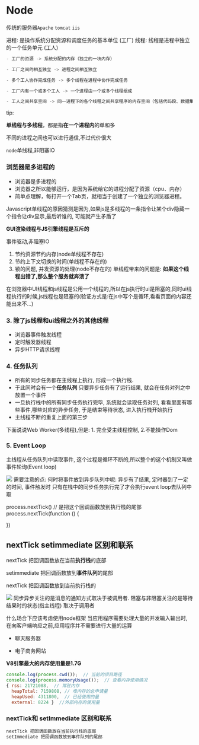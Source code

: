 # Node

传统的服务器`Apache` `tomcat` `iis`

进程: 是操作系统分配资源和调度任务的基本单位 (工厂)
线程: 线程是进程中独立的一个任务单元 (工人)

```js
- 工厂的资源 -> 系统分配的内存（独立的一块内存）

- 工厂之间的相互独立 -> 进程之间相互独立

- 多个工人协作完成任务 -> 多个线程在进程中协作完成任务

- 工厂内有一个或多个工人 -> 一个进程由一个或多个线程组成

- 工人之间共享空间 -> 同一进程下的各个线程之间共享程序的内存空间（包括代码段、数据集、堆等）
```

tip: 

**单线程与多线程**，都是指**在一个进程内**的单和多

不同的进程之间也可以进行通信,不过代价很大

`node`单线程,非阻塞IO

### 浏览器是多进程的

- 浏览器是多进程的
- 浏览器之所以能够运行，是因为系统给它的进程分配了资源（cpu、内存）
- 简单点理解，每打开一个Tab页，就相当于创建了一个独立的浏览器进程。


Javascript单线程的原因猜测是因为,如果js是多线程的一条指令让某个div隐藏一个指令让div显示,最后听谁的, 可能就产生矛盾了

**GUI渲染线程与JS引擎线程是互斥的**

事件驱动,非阻塞IO
1. 节约资源节约内存(node单线程不存在)
2. 节约上下文切换的时间(单线程不存在的)
3. 锁的问题, 并发资源的处理(node不存在的)
单线程带来的问题是: **如果这个线程出错了,那么整个服务就奔溃了**

在浏览器中UI线程和js线程是公用一个线程的,所以在js执行时ui是阻塞的,同时ui线程执行的时候,js线程也是阻塞的(验证方式是:在js中写个是循环,看看页面的内容还能出来不...)
### 3. 除了js线程和ui线程之外的其他线程
- 浏览器事件触发线程
- 定时触发器线程
- 异步HTTP请求线程

### 4. 任务队列
- 所有的同步任务都在主线程上执行, 形成一个执行栈.
- 于此同时会有一个**任务队列** 只要异步任务有了运行结果, 就会在任务对列之中放置一个事件
- 一旦执行栈中的所有同步任务执行完毕, 系统就会读取任务对列, 看看里面有哪些事件,哪些对应的异步任务, 于是结束等待状态, 进入执行栈开始执行
- 主线程不断的重复上面的第三步

下面说说Web Worker(多线程),但是: 1. 完全受主线程控制, 2.不能操作Dom

### 5. Event Loop
主线程从任务队列中读取事件, 这个过程是循环不断的,所以整个的这个机制又叫做事件轮询(Event loop)

![](https://user-gold-cdn.xitu.io/2019/7/23/16c1f3246e136f59?w=515&h=400&f=png&s=136004)
需要注意的点: 何时将事件放到异步队列中呢: 异步有了结果, 定时器到了一定的时间, 事件触发时
只有在栈中的同步任务执行完了才会执行event loop去队列中取

process.nextTick() // 是把这个回调函数放到执行栈的尾部
process.nextTick(function () {
    
})

## nextTick setimmediate 区别和联系
nextTick 把回调函数放在当前**执行栈**的底部

setimmediate 把回调函数放到**事件队列**的尾部  

nextTick 把回调函数放到当前执行栈的

![](https://user-gold-cdn.xitu.io/2019/7/24/16c1f910cd70f5ba?w=863&h=272&f=png&s=271820)
同步异步关注的是消息的通知方式取决于被调用者.
阻塞与非阻塞关注的是等待结果时的状态(指主线程)  取决于调用者

什么场合下应该考虑使用node框架
当应用程序需要处理大量的并发输入输出时, 在向客户端响应之前,应用程序并不需要进行大量的运算

- 聊天服务器

- 电子商务网站

  

**V8引擎最大的内存使用量是1.7G**

```js
console.log(process.cwd());  // 当前的项目路径
console.log(process.memoryUsage());  // 查看内存使用情况
{ rss: 21721088,  // 常驻内存
  heapTotal: 7159808, // 堆内存的总申请量
  heapUsed: 4311800,  // 已经使用的量
  external: 8224 }  //外部内存的使用量
```



### nextTick和 setImmediate 区别和联系

```js
nextTick 把回调函数放在当前执行栈的底部
setImmediate 把回调函数放到事件队列的尾部
```





























